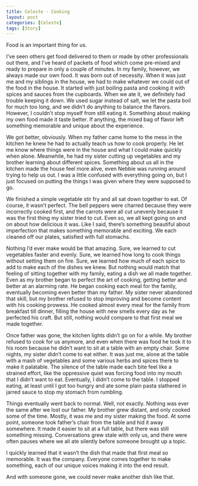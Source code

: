 ```yaml
---
title: Celeste - Cooking
layout: post
categories: [Celeste]
tags: [Story]
---
```


Food is an important thing for us.

I’ve seen others get food delivered to them or made by other professionals out there, and I’ve heard of packets of food which come pre-mixed and ready to prepare in only a couple of minutes. In my family, however, we always made our own food. It was born out of necessity. When it was just me and my siblings in the house, we had to make whatever we could out of the food in the house. It started with just boiling pasta and cooking it with spices and sauces from the cupboards. When we ate it, we definitely had trouble keeping it down. We used sugar instead of salt, we let the pasta boil for much too long, and we didn’t do anything to balance the flavors. However, I couldn’t stop myself from still eating it. Something about making my own food made it taste better. If anything, the mixed bag of flavor left something memorable and unique about the experience.

We got better, obviously. When my father came home to the mess in the kitchen he knew he had to actually teach us how to cook properly. He let me know where things were in the house and what I could make quickly when alone. Meanwhile, he had my sister cutting up vegetables and my brother learning about different spices. Something about us all in the kitchen made the house feel more alive, even Nebbie was running around trying to help us out. I was a little confused with everything going on, but I just focused on putting the things I was given where they were supposed to go.

We finished a simple vegetable stir fry and all sat down together to eat. Of course, it wasn’t perfect. The bell peppers were charred because they were incorrectly cooked first, and the carrots were all cut unevenly because it was the first thing my sister tried to cut. Even so, we all kept going on and on about how delicious it was. Like I said, there’s something beautiful about imperfection that makes something memorable and exciting. We each cleaned off our plates, satisfied with full stomachs. 

Nothing I’d ever make would be that amazing. Sure, we learned to cut vegetables faster and evenly. Sure, we learned how long to cook things without setting them on fire. Sure, we learned how much of each spice to add to make each of the dishes we knew. But nothing would match that feeling of sitting together with my family, eating a dish we all made together. Even as my brother began to perfect the art of cooking, getting better and better at an alarming rate. He began cooking each meal for the family, eventually becoming even better than my father. My sister never abandoned that skill, but my brother refused to stop improving and become content with his cooking prowess. He cooked almost every meal for the family from breakfast till dinner, filling the house with new smells every day as he perfected his craft. But still, nothing would compare to that first meal we made together.

Once father was gone, the kitchen lights didn’t go on for a while. My brother refused to cook for us anymore, and even when there was food he took it to his room because he didn’t want to sit at a table with an empty chair. Some nights, my sister didn’t come to eat either. It was just me, alone at the table with a mash of vegetables and some various herbs and spices there to make it palatable. The silence of the table made each bite feel like a strained effort, like the oppressive quiet was forcing food into my mouth that I didn’t want to eat. Eventually, I didn’t come to the table. I stopped eating, at least until I got too hungry and ate some plain pasta slathered in jarred sauce to stop my stomach from rumbling.

Things eventually went back to normal. Well, not exactly. Nothing was ever the same after we lost our father. My brother grew distant, and only cooked some of the time. Mostly, it was me and my sister making the food. At some point, someone took father’s chair from the table and hid it away somewhere. It made it easier to sit at a full table, but there was still something missing. Conversations grew stale with only us, and there were often pauses where we all ate silently before someone brought up a topic.

I quickly learned that it wasn’t the dish that made that first meal so memorable. It was the company. Everyone comes together to make something, each of our unique voices making it into the end result.

And with someone gone, we could never make another dish like that.
